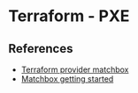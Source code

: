 # Terraform - PXE

## References

- [Terraform provider matchbox](https://awesomeopensource.com/project/poseidon/terraform-provider-matchbox)
- [Matchbox getting started](https://github.com/poseidon/matchbox/blob/master/docs/getting-started.md)
